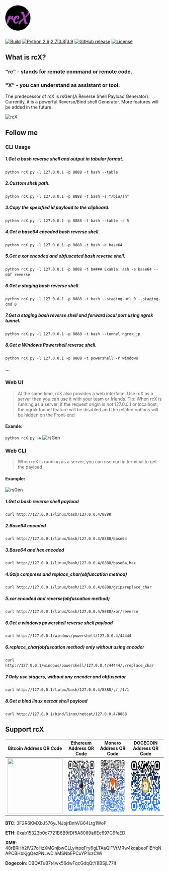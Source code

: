 
# [<img width="80" src="rcX-png/logo.png"/>](https://github.com/FlyfishSec/rcX/releases)
[![Build](https://github.com/FlyfishSec/rcX/actions/workflows/build.yml/badge.svg)](https://github.com/FlyfishSec/rcX/actions/workflows/build.yml)
[![Python 2.6|2.7|3.8|3.9](https://img.shields.io/badge/python-2.6|2.7|3.6|3.7|3.8|3.9|3.10-green.svg?logo=python&logoColor=yellow)](https://www.python.org/)
[![GitHub release](https://img.shields.io/github/v/tag/FlyfishSec/rcX.svg?label=release&sort=semver&color=%22blue%22)](https://github.com/FlyfishSec/rcX/releases)
[![License](https://img.shields.io/badge/license-GPLv2-red.svg)](https://raw.githubusercontent.com/sqlmapproject/sqlmap/master/LICENSE)
## What is rcX?
### "rc" - stands for remote command or remote code.
### "X" - you can understand as assistant or tool.

  The predecessor of rcX is rsGen(A Reverse Shell Payload Generator). Currently, it is a powerful Reverse/Bind shell Generator.
  More features will be added in the future.
  
![rcX](https://cdn.rawgit.com/FlyfishSec/rcX/main/rcX-png/rcX-main.png "rcX")

## Follow me
### CLI Usage
##### 1.Get a bash reverse shell and output in tabular format.
`python rcX.py -l 127.0.0.1 -p 8888 -t bash --table`
##### 2.Custom shell path.
`python rcX.py -l 127.0.0.1 -p 8888 -t bash -s "/bin/sh"`
##### 3.Copy the specified id payload to the clipboard.
`python rcX.py -l 127.0.0.1 -p 8888 -t bash --table -c 5`
##### 4.Get a base64 encoded bash reverse shell.
`python rcX.py -l 127.0.0.1 -p 8888 -t bash -e base64`
##### 5.Get a xor encoded and obfuscated bash reverse shell.
`python rcX.py -l 127.0.0.1 -p 8888 -t b#### Examle:
ash -e base64 --obf reverse`
##### 6.Get a staging bash reverse shell.
`python rcX.py -l 127.0.0.1 -p 8888 -t bash --staging-url 0 --staging-cmd 0`
##### 7.Get a staging bash reverse shell and forward local port using ngrok tunnel.
`python rcX.py -l 127.0.0.1 -p 8888 -t bash --tunnel ngrok_jp`
##### 8.Get a Windows Powershell reverse shell.
`python rcX.py -l 127.0.0.1 -p 8888 -t powershell -P windows`
#### ...

### Web UI
> At the same time, rcX also provides a web interface. 
Use rcX as a server then you can use it with your team or friends.
> Tip: When rcX is running as a server, if the request origin is not 127.0.0.1 or localhost, the ngrok tunnel feature will be disabled and the related options will be hidden on the Front-end
#### Examle:
`python rcX.py -w`
![rsGen](https://cdn.rawgit.com/FlyfishSec/rsGen/master/Screenshot/rsgen.png "rsGen")

### Web CLI
> When rcX is running as a server, you can use curl in terminal to get the payload.
#### Example:
![rsGen](https://cdn.rawgit.com/FlyfishSec/rsGen/master/Screenshot/rsgen.png "rsGen")

##### 1.Get a bash reverse shell payload
  `curl http://127.0.0.1/linux/bash/127.0.0.4/8888`

##### 2.Base64 encoded
  `curl http://127.0.0.1/linux/bash/127.0.0.4/8888/base64`

##### 3.Base64 and hex encoded
  `curl http://127.0.0.1/linux/bash/127.0.0.4/8888/base64,hex`

##### 4.Gzip compress and replace_char(obfuscation method)
  `curl http://127.0.0.1/linux/bash/127.0.0.4/8888/gzip/replace_char`

##### 5.xor encoded and reverse(obfuscation method)
  `curl http://127.0.0.1/linux/bash/127.0.0.4/8888/xor/reverse`

##### 6.Get a windows powershell reverse shell payload
  `curl http://127.0.0.1/windows/powershell/127.0.0.4/44444`

##### 6.replace_char(obfuscation method) only without using encoder
  `curl http://127.0.0.1/windows/powershell/127.0.0.4/44444/,/replace_char`

##### 7.Only use stagers, without any encoder and obfuscator
  `curl http://127.0.0.1/linux/bash/127.0.0.4/8888/,/,/1/1`

##### 8.Get a bind linux netcat shell payload
  `curl http://127.0.0.1/bind/linux/netcat/127.0.0.4/8888`


## Support rcX

|                                            Bitcoin Address QR Code                                             |                                                 Ethereum Address QR Code                                                  |                                                  Monero Address QR Code                                                   |                                                  DOGECOIN Address QR Code                                                  |
|:--------------------------------------------------------------------------------------------------------------:|:-------------------------------------------------------------------------------------------------------------------------:|:-------------------------------------------------------------------------------------------------------------------------:|:--------------------------------------------------------------------------------------------------------------------------:|
| <img width="175" height="175" src="https://cdn.rawgit.com/FlyfishSec/rsGen/master/Screenshot/donate-btc.png"/> | <img width="175" height="175" src="https://raw.githubusercontent.com/FlyfishSec/rsGen/master/Screenshot/donate-eth.png"/> | <img width="175" height="175" src="https://raw.githubusercontent.com/FlyfishSec/rsGen/master/Screenshot/donate-xmr.png"/> | <img width="175" height="175" src="https://raw.githubusercontent.com/FlyfishSec/rsGen/master/Screenshot/donate-doge.png"/> |

**BTC**: 3F2R6KMXbJ576yJNJpjrBnhVG64Ltg1WoF

**ETH**: 0xab15323b0c7721B6B9fDf5A8089a6Ec697C9feED

**XMR**: 48rBRHh2iV27oHzXMGnjbwCLLyinpqFry6gLTAaQiFVtMRw4kqabeoFiBYqNAPCBHbKjgQezPNLwDihMSNbEPCuYP1xzCWi

**Dogecoin**: DBQATuB7t4wk56dwFqcGdqQtY8BSjL77if


